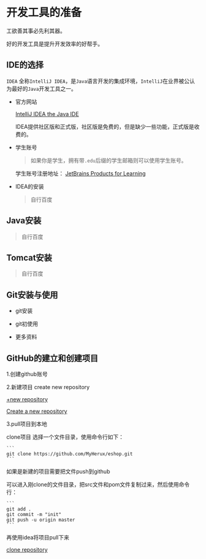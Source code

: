 # 开发工具的准备

工欲善其事必先利其器。

好的开发工具是提升开发效率的好帮手。

## IDE的选择

  `IDEA` 全称`IntelliJ IDEA`，是`Java`语言开发的集成环境，`IntelliJ`在业界被公认为最好的`Java`开发工具之一。
  
  - 官方网站
    
    [IntelliJ IDEA the Java IDE](https://www.jetbrains.com/idea/)

    IDEA提供社区版和正式版，社区版是免费的，但是缺少一些功能，正式版是收费的。
  
  - 学生账号
  
    > 如果你是学生，拥有带`.edu`后缀的学生邮箱则可以使用学生账号。
  
    学生账号注册地址： [JetBrains Products for Learning](https://www.jetbrains.com/shop/eform/students)

  - IDEA的安装

    > 自行百度

## Java安装

  > 自行百度

## Tomcat安装

  > 自行百度

## Git安装与使用

  - git安装

  - git初使用

  - 更多资料

## GitHub的建立和创建项目

  1.创建github账号

  2.新建项目 create new repository

  [+new repository](http://of0qa2hzs.bkt.clouddn.com/1.png)
 
  [Create a new repository](http://of0qa2hzs.bkt.clouddn.com/2.png)
 
  3.pull项目到本地

  clone项目
  选择一个文件目录，使用命令行如下：

    ```
    git clone https://github.com/MyHerux/eshop.git
    ```
  
  如果是新建的项目需要把文件push到github
  
  可以进入刚clone的文件目录，把src文件和pom文件复制过来，然后使用命令行：
  
    ```
    git add .
    git commit -m "init"
    git push -u origin master
    ```
  
  再使用idea将项目pull下来
 
  [clone repository](http://of0qa2hzs.bkt.clouddn.com/3.png)

